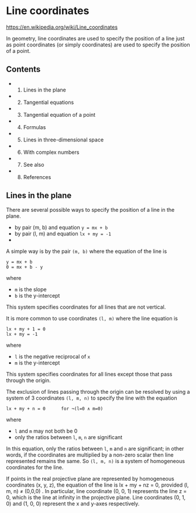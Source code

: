 # Line coordinates

https://en.wikipedia.org/wiki/Line_coordinates

In geometry, line coordinates are used to specify the position of a line just as point coordinates (or simply coordinates) are used to specify the position of a point.

## Contents

- 1. Lines in the plane
- 2. Tangential equations
- 3. Tangential equation of a point
- 4. Formulas
- 5. Lines in three-dimensional space
- 6. With complex numbers
- 7. See also
- 8. References

## Lines in the plane

There are several possible ways to specify the position of a line in the plane.
- by pair (m, b) and equation `y = mx + b`
- by pair (l, m) and equation `lx + my = -1`
- 

A simple way is by the pair `(m, b)` where the equation of the line is

    y = mx + b
    0 = mx + b - y

where
- `m` is the slope
- `b` is the y-intercept

This system specifies coordinates for all lines that are not vertical.

It is more common to use coordinates `(l, m)` where the line equation is

    lx + my + 1 = 0
    lx + my = -1

where
- `l` is the negative reciprocal of `x`
- `m` is the y-intercept

This system specifies coordinates for all lines except those that pass through the origin.

The exclusion of lines passing through the origin can be resolved by using a system of 3 coordinates `(l, m, n)` to specify the line with the equation

    lx + my + n = 0      for ¬(l=0 ∧ m=0)

where
- `l` and `m` may not both be 0
- only the ratios between `l`, `m`, `n` are significant

In this equation, only the ratios between `l`, `m` and `n` are significant; in other words, if the coordinates are multiplied by a non-zero scalar then line represented remains the same. So `(l, m, n)` is a system of homogeneous coordinates for the line.

If points in the real projective plane are represented by homogeneous coordinates (x, y, z), the equation of the line is lx + my + nz = 0, provided (l, m, n) ≠ (0,0,0) . In particular, line coordinate (0, 0, 1) represents the line z = 0, which is the line at infinity in the projective plane. Line coordinates (0, 1, 0) and (1, 0, 0) represent the x and y-axes respectively.
